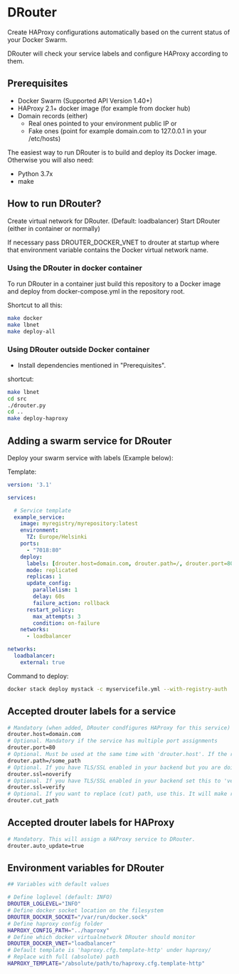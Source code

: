 # DRouter

Create HAProxy configurations automatically based on the current status of your Docker Swarm.

DRouter will check your service labels and configure HAProxy according to them.


## Prerequisites

- Docker Swarm (Supported API Version 1.40+)
- HAProxy 2.1+ docker image (for example from docker hub)
- Domain records (either)
  - Real ones pointed to your environment public IP or
  - Fake ones (point for example domain.com to 127.0.0.1 in your /etc/hosts)

The easiest way to run DRouter is to build and deploy its Docker image.
Otherwise you will also need:

- Python 3.7x
- make

## How to run DRouter?

Create virtual network for DRouter. (Default: loadbalancer)
Start DRouter (either in container or normally)

If necessary pass DROUTER_DOCKER_VNET to drouter at startup where that environment variable contains the Docker virtual network name.


### Using the DRouter in docker container

To run DRouter in a container just build this repository to a Docker image and deploy from docker-compose.yml in the repository root.



Shortcut to all this:
```bash
make docker
make lbnet
make deploy-all
```


### Using DRouter outside Docker container

- Install dependencies mentioned in "Prerequisites".

shortcut:
```bash
make lbnet
cd src
./drouter.py
cd ..
make deploy-haproxy
```

## Adding a swarm service for DRouter

Deploy your swarm service with labels (Example below):

Template:
```yaml
version: '3.1'

services:

  # Service template
  example_service:
    image: myregistry/myrepository:latest
    environment:
      TZ: Europe/Helsinki
    ports:
      - "7018:80"
    deploy:
      labels: [drouter.host=domain.com, drouter.path=/, drouter.port=80]
      mode: replicated
      replicas: 1
      update_config:
        parallelism: 1
        delay: 60s
        failure_action: rollback
      restart_policy:
        max_attempts: 3
        condition: on-failure
    networks:
      - loadbalancer

networks:
  loadbalancer:
    external: true

```

Command to deploy:
```bash
docker stack deploy mystack -c myservicefile.yml --with-registry-auth
```

## Accepted drouter labels for a service
```bash
# Mandatory (when added, DRouter condfigures HAProxy for this service)
drouter.host=domain.com
# Optional. Mandatory if the service has multiple port assignments
drouter.port=80
# Optional. Must be used at the same time with 'drouter.host'. If the request to a domain has this path then this service will be used.
drouter.path=/some_path
# Optional. If you have TLS/SSL enabled in your backend but you are doing TLS/SSL termination in HAProxy instead of the service container then set this to 'noverify'
drouter.ssl=noverify
# Optional. If you have TLS/SSL enabled in your backend set this to 'verify'.
drouter.ssl=verify
# Optional. If you want to replace (cut) path, use this. It will make requests to HAProxy frontend to path '/somepath' go to '/' in the HAProxy backend(s).
drouter.cut_path
```

## Accepted drouter labels for HAProxy
```bash
# Mandatory. This will assign a HAProxy service to DRouter.
drouter.auto_update=true
```

## Environment variables for DRouter
```bash
## Variables with default values

# Define loglevel (default: INFO)
DROUTER_LOGLEVEL="INFO"
# Define docker socket location on the filesystem
DROUTER_DOCKER_SOCKET="/var/run/docker.sock"
# Define haproxy config folder
HAPROXY_CONFIG_PATH="../haproxy"
# Define which docker virtualnetwork DRouter should monitor
DROUTER_DOCKER_VNET="loadbalancer"
# Default template is 'haproxy.cfg.template-http' under haproxy/
# Replace with full (absolute) path
HAPROXY_TEMPLATE="/absolute/path/to/haproxy.cfg.template-http"
```